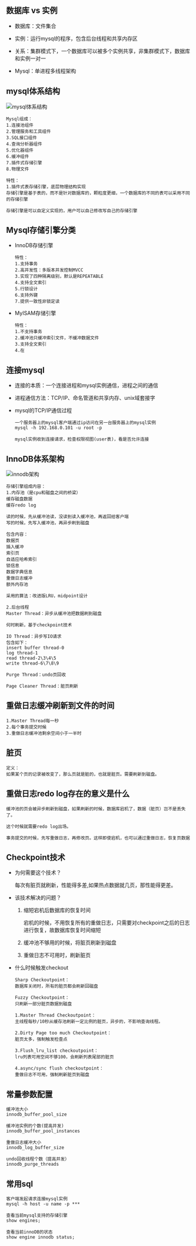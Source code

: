 ## 数据库 vs 实例

- 数据库：文件集合
- 实例：运行mysql的程序，包含后台线程和共享内存区
- 关系：集群模式下，一个数据库可以被多个实例共享，非集群模式下，数据库和实例一对一

- Mysql：单进程多线程架构

## mysql体系结构

![mysql体系结构](img/mysql体系结构.jpeg)

```
Mysql组成：
1.连接池组件
2.管理服务和工具组件
3.SQL接口组件
4.查询分析器组件
5.优化器组件
6.缓冲组件
7.插件式存储引擎
8.物理文件

特性：
1.插件式表存储引擎，底层物理结构实现
存储引擎是基于表的，而不是针对数据库的，颗粒度更细，一个数据库的不同的表可以采用不同的存储引擎

存储引擎是可以自定义实现的，用户可以自己修改写自己的存储引擎

```

## Mysql存储引擎分类

- InnoDB存储引擎

  ```
  特性：
  1.支持事务
  2.高并发性：多版本并发控制MVCC
  3.实现了四种隔离级别，默认是REPEATABLE
  4.支持全文索引
  5.行锁设计
  6.支持外键
  7.提供一致性非锁定读
  ```

- MyISAM存储引擎

  ```
  特性：
  1.不支持事务
  2.缓冲池只缓冲索引文件，不缓冲数据文件
  3.支持全文索引
  4.在
  ```

## 连接mysql

- 连接的本质：一个连接进程和mysql实例通信，进程之间的通信

- 进程通信方法：TCP/IP、命名管道和共享内存、unix域套接字

- mysql的TCP/IP通信过程

  ```
  一个服务器上的mysql客户端通过ip访问在另一台服务器上的mysql实例
  mysql -h 192.168.0.101 -u root -p
  
  mysql实例收到连接请求，检查权限视图(user表)，看是否允许连接
  ```

## InnoDB体系架构

![innodb架构](img/innodb体系结构.png)

```
存储引擎组成内容：
1.内存池（是cpu和磁盘之间的桥梁）
缓存磁盘数据
缓存redo log

读的时候，先从缓冲池读，没读到读入缓冲池，再返回给客户端
写的时候，先写入缓冲池，再异步刷到磁盘

包含内容：
数据页
插入缓冲
索引页
自适应哈希索引
锁信息
数据字典信息
重做日志缓冲
额外内存池

采用的算法：改进版LRU，midpoint设计

2.后台线程
Master Thread：异步从缓冲池把数据刷到磁盘

何时刷新，基于checkpoint技术

IO Thread：异步写IO请求
包含如下：
insert buffer thread-0
log thread-1
read thread-2\3\4\5
write thread-6\7\8\9

Purge Thread：undo页回收

Page Cleaner Thread：脏页刷新

```

## 重做日志缓冲刷新到文件的时间

```
1.Master Thread每一秒
2.每个事务提交时候
3.重做日志缓冲池剩余空间小于一半时
```

## 脏页

```
定义：
如果某个页的记录被改变了，那么页就是脏的，也就是脏页。需要刷新到磁盘。

```

## 重做日志redo log存在的意义是什么

```
缓冲池的页会被异步刷新到磁盘，如果刷新的时候，数据库宕机了，数据（脏页）岂不是丢失了。

这个时候就需要redo log出场。

事务提交的时候，先写重做日志，再修改页。这样即使宕机，也可以通过重做日志，恢复页数据
```

## Checkpoint技术

- 为何需要这个技术？

  每次有脏页就刷新，性能得多差,如果热点数据就几页，那性能得更差。

- 该技术解决的问题？

  1. 缩短宕机后数据库的恢复时间

     宕机的时候，不用恢复所有的重做日志，只需要对checkpoint之后的日志进行恢复，故数据库恢复时间缩短

  2. 缓冲池不够用的时候，将脏页刷新到磁盘

  3. 重做日志不可用时，刷新脏页

- 什么时候触发checkout

  ```
  Sharp Checkoutpoint：
  数据库关闭时，所有的脏页都会刷新回磁盘
  
  ```

  ```
  Fuzzy Checkoutpoint：
  只刷新一部分脏页数据到磁盘
  
  1.Master Thread Checkoutpoint：
  主线程每秒/10秒从缓存池刷新一定比例的脏页，异步的，不影响查询线程。
  
  2.Dirty Page too much Checkoutpoint：
  脏页太多，强制触发检查点
  
  3.Flush_lru_list checkoutpoint：
  lru列表可用空间不够100，会刷新列表尾部的脏页
  
  4.async/sync flush checkoutpoint：
  重做日志不可用，强制刷新脏页到磁盘
  ```

## 常量参数配置

```
缓冲池大小
innodb_buffer_pool_size

缓冲池实例的个数(提高并发)
innodb_buffer_pool_instances

重做日志缓冲大小
innodb_log_buffer_size

undo回收线程个数（提高并发）
innodb_purge_threads
```

## 常用sql

```
客户端发起请求连接mysql实例
mysql -h host -u name -p ***

查看当前mysql支持的存储引擎
show engines;

查看当前innoDB的状态
show engine innodb status;
```

